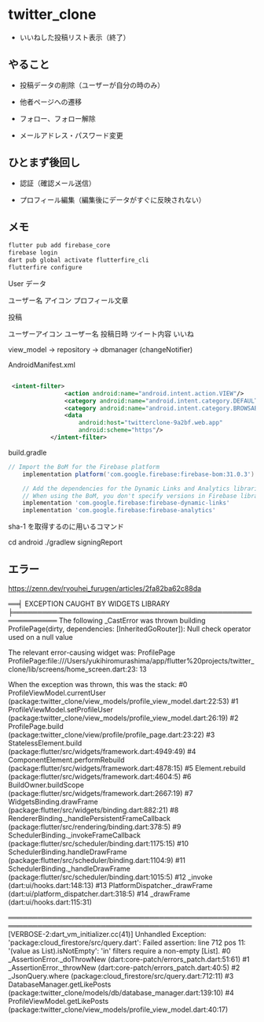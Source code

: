 # twitter_clone

- いいねした投稿リスト表示（終了）

## やること

- 投稿データの削除（ユーザーが自分の時のみ）

- 他者ページへの遷移

- フォロー、フォロー解除

- メールアドレス・パスワード変更

## ひとまず後回し

- 認証（確認メール送信）

- プロフィール編集（編集後にデータがすぐに反映されない）

## メモ

```zsh
flutter pub add firebase_core
firebase login
dart pub global activate flutterfire_cli
flutterfire configure
```

User データ

ユーザー名
アイコン
プロフィール文章

投稿

ユーザーアイコン
ユーザー名
投稿日時
ツイート内容
いいね

view_model -> repository -> dbmanager
(changeNotifier)

AndroidManifest.xml

```xml

 <intent-filter>
                <action android:name="android.intent.action.VIEW"/>
                <category android:name="android.intent.category.DEFAULT"/>
                <category android:name="android.intent.category.BROWSABLE"/>
                <data
                    android:host="twitterclone-9a2bf.web.app"
                    android:scheme="https"/>
            </intent-filter>

```

build.gradle

```gradle
// Import the BoM for the Firebase platform
    implementation platform('com.google.firebase:firebase-bom:31.0.3')

    // Add the dependencies for the Dynamic Links and Analytics libraries
    // When using the BoM, you don't specify versions in Firebase library dependencies
    implementation 'com.google.firebase:firebase-dynamic-links'
    implementation 'com.google.firebase:firebase-analytics'

```

sha-1 を取得するのに用いるコマンド

cd android
./gradlew signingReport

## エラー

https://zenn.dev/ryouhei_furugen/articles/2fa82ba62c88da

══╡ EXCEPTION CAUGHT BY WIDGETS LIBRARY ╞═══════════════════════════════════════════════════════════
The following \_CastError was thrown building ProfilePage(dirty, dependencies: [InheritedGoRouter]):
Null check operator used on a null value

The relevant error-causing widget was:
ProfilePage
ProfilePage:file:///Users/yukihiromurashima/app/flutter%20projects/twitter_clone/lib/screens/home_screen.dart:23:
13

When the exception was thrown, this was the stack:
#0 ProfileViewModel.currentUser (package:twitter_clone/view_models/profile_view_model.dart:22:53)
#1 ProfileViewModel.setProfileUser (package:twitter_clone/view_models/profile_view_model.dart:26:19)
#2 ProfilePage.build (package:twitter_clone/view/profile/profile_page.dart:23:22)
#3 StatelessElement.build (package:flutter/src/widgets/framework.dart:4949:49)
#4 ComponentElement.performRebuild (package:flutter/src/widgets/framework.dart:4878:15)
#5 Element.rebuild (package:flutter/src/widgets/framework.dart:4604:5)
#6 BuildOwner.buildScope (package:flutter/src/widgets/framework.dart:2667:19)
#7 WidgetsBinding.drawFrame (package:flutter/src/widgets/binding.dart:882:21)
#8 RendererBinding.\_handlePersistentFrameCallback (package:flutter/src/rendering/binding.dart:378:5)
#9 SchedulerBinding.\_invokeFrameCallback (package:flutter/src/scheduler/binding.dart:1175:15)
#10 SchedulerBinding.handleDrawFrame (package:flutter/src/scheduler/binding.dart:1104:9)
#11 SchedulerBinding.\_handleDrawFrame (package:flutter/src/scheduler/binding.dart:1015:5)
#12 \_invoke (dart:ui/hooks.dart:148:13)
#13 PlatformDispatcher.\_drawFrame (dart:ui/platform_dispatcher.dart:318:5)
#14 \_drawFrame (dart:ui/hooks.dart:115:31)

════════════════════════════════════════════════════════════════════════════════════════════════════
[VERBOSE-2:dart_vm_initializer.cc(41)] Unhandled Exception: 'package:cloud_firestore/src/query.dart': Failed assertion: line 712 pos 11: '(value as List).isNotEmpty': 'in' filters require a non-empty [List].
#0 \_AssertionError.\_doThrowNew (dart:core-patch/errors_patch.dart:51:61)
#1 \_AssertionError.\_throwNew (dart:core-patch/errors_patch.dart:40:5)
#2 \_JsonQuery.where (package:cloud_firestore/src/query.dart:712:11)
#3 DatabaseManager.getLikePosts (package:twitter_clone/models/db/database_manager.dart:139:10)
<asynchronous suspension>
#4 ProfileViewModel.getLikePosts (package:twitter_clone/view_models/profile_view_model.dart:40:17)
<asynchronous suspension>
